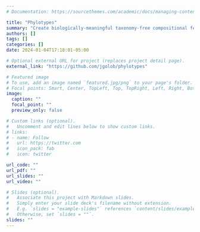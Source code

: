 ```yaml
---
# Documentation: https://sourcethemes.com/academic/docs/managing-content/

title: "Phylotypes"
summary: "Create biologically-meaningful taxonomy-free compositional features from technically diverse 16S rRNA gene based microbiome data"
authors: []
tags: []
categories: []
date: 2024-01-04T17:18:01-05:00

# Optional external URL for project (replaces project detail page).
external_link: "https://github.com/jgolob/phylotypes"

# Featured image
# To use, add an image named `featured.jpg/png` to your page's folder.
# Focal points: Smart, Center, TopLeft, Top, TopRight, Left, Right, BottomLeft, Bottom, BottomRight.
image:
  caption: ""
  focal_point: ""
  preview_only: false

# Custom links (optional).
#   Uncomment and edit lines below to show custom links.
# links:
# - name: Follow
#   url: https://twitter.com
#   icon_pack: fab
#   icon: twitter

url_code: ""
url_pdf: ""
url_slides: ""
url_video: ""

# Slides (optional).
#   Associate this project with Markdown slides.
#   Simply enter your slide deck's filename without extension.
#   E.g. `slides = "example-slides"` references `content/slides/example-slides.md`.
#   Otherwise, set `slides = ""`.
slides: ""
---
```

